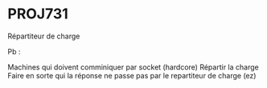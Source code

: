 # PROJ731
Répartiteur de charge

Pb :

Machines qui doivent comminiquer par socket (hardcore)
Répartir la charge
Faire en sorte qui la réponse ne passe pas par le repartiteur de charge (ez)
